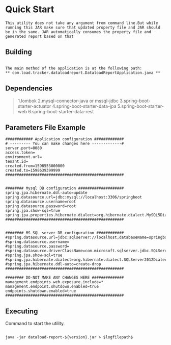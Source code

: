 # Quick Start 
```
This utility does not take any argument from command line.But while running this JAR make sure that updated property file and JAR should be in the same. JAR automatically consumes the property file and generated report based on that

```

## Building
```

The main method of the application is at the following path:
** com.load.tracker.dataloadreport.DataloadReportApplication.java **

```

## Dependencies 
> 1.lombok
> 2.mysql-connector-java or mssql-jdbc
> 3.spring-boot-starter-actuator
> 4.spring-boot-starter-data-jpa
> 5.spring-boot-starter-web
> 6.spring-boot-starter-data-rest

## Parameters File Example

```
############ Application configuration #############
# --------- You can make changes here -------------#           
server.port=8080
access.token=
environment.url=
tenant.id=
created.from=1598553000000
created.to=1598639399999
####################################################


######## Mysql DB configuration ####################
spring.jpa.hibernate.ddl-auto=update
spring.datasource.url=jdbc:mysql://localhost:3306/springboot
spring.datasource.username=root
spring.datasource.password=root
spring.jpa.show-sql=true
spring.jpa.properties.hibernate.dialect=org.hibernate.dialect.MySQL5Dialect
####################################################


######## MS SQL server DB configuration ############
#spring.datasource.url=jdbc:sqlserver://localhost;databaseName=springbootdb
#spring.datasource.username=
#spring.datasource.password=
#spring.datasource.driverClassName=com.microsoft.sqlserver.jdbc.SQLServerDriver
#spring.jpa.show-sql=true
#spring.jpa.hibernate.dialect=org.hibernate.dialect.SQLServer2012Dialect
#spring.jpa.hibernate.ddl-auto=create-drop
####################################################

######## DO-NOT MAKE ANY CHANGES HERE ##############
management.endpoints.web.exposure.include=*
management.endpoint.shutdown.enabled=true
endpoints.shutdown.enabled=true
####################################################

```

## Executing

Command to start the utility.
```

java -jar dataload-report-${version}.jar > $logfilepath$

```
